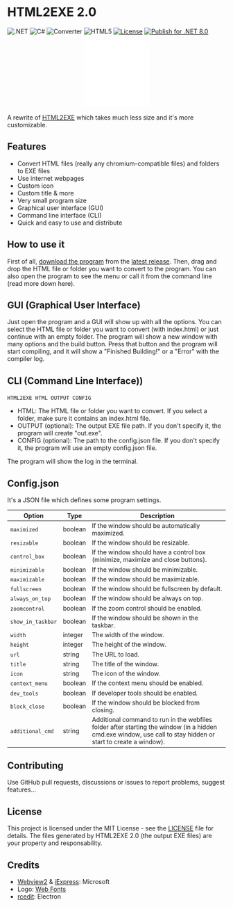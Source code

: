 # HTML2EXE 2.0
![.NET](https://img.shields.io/badge/.NET-5C2D91?logo=.net&logoColor=white)
![C#](https://img.shields.io/badge/c%23-%23239120.svg?logo=csharp&logoColor=white)
![Converter](https://img.shields.io/badge/converter-gray)
![HTML5](https://img.shields.io/badge/html5-%23E34F26.svg?logo=html5&logoColor=white)
[![License](https://img.shields.io/github/license/jgc777/HTML2EXE-2.0)](./LICENSE)
[![Publish for .NET 8.0](https://github.com/jgc777/HTML2EXE-2.0/actions/workflows/publish.yml/badge.svg)](https://github.com/jgc777/HTML2EXE-2.0/actions/workflows/publish.yml)

<p align="center"><img src="icon.png" width="150"></p>

A rewrite of [HTML2EXE](https://jgc777.github.io/HTML2EXE) which takes much less size and it's more customizable.

## Features
- Convert HTML files (really any chromium-compatible files) and folders to EXE files
- Use internet webpages
- Custom icon
- Custom title & more
- Very small program size
- Graphical user interface (GUI)
- Command line interface (CLI)
- Quick and easy to use and distribute

## How to use it
First of all, [download the program](https://github.com/jgc777/HTML2EXE-2.0/releases/latest/download/HTML2EXE.exe) from the [latest release](https://github.com/jgc777/HTML2EXE-2.0/releases/latest/). Then, drag and drop the HTML file or folder you want to convert to the program. You can also open the program to see the menu or call it from the command line (read more down here).

## GUI (Graphical User Interface)
Just open the program and a GUI will show up with all the options. You can select the HTML file or folder you want to convert (with index.html) or just continue with an empty folder. The program will show a new window with many options and the build button. Press that button and the program will start compiling, and it will show a "Finished Building!" or a "Error" with the compiler log.

## CLI (Command Line Interface))
`HTML2EXE HTML OUTPUT CONFIG`

- HTML: The HTML file or folder you want to convert. If you select a folder, make sure it contains an index.html file.
- OUTPUT (optional): The output EXE file path. If you don't specify it, the program will create "out.exe".
- CONFIG (optional): The path to the config.json file. If you don't specify it, the program will use an empty config.json file.

The program will show the log in the terminal.

## Config.json
It's a JSON file which defines some program settings.

| Option             | Type     | Description                                                                 |
|--------------------|----------|-----------------------------------------------------------------------------|
| `maximized`        | boolean  | If the window should be automatically maximized.                           |
| `resizable`        | boolean  | If the window should be resizable.                                         |
| `control_box`      | boolean  | If the window should have a control box (minimize, maximize and close buttons). |
| `minimizable`      | boolean  | If the window should be minimizable.                                       |
| `maximizable`      | boolean  | If the window should be maximizable.                                       |
| `fullscreen`       | boolean  | If the window should be fullscreen by default.                             |
| `always_on_top`    | boolean  | If the window should be always on top.                                     |
| `zoomcontrol`      | boolean  | If the zoom control should be enabled.                                     |
| `show_in_taskbar`  | boolean  | If the window should be shown in the taskbar.                              |
| `width`            | integer  | The width of the window.                                                   |
| `height`           | integer  | The height of the window.                                                  |
| `url`              | string   | The URL to load.                                                            |
| `title`            | string   | The title of the window.                                                   |
| `icon`             | string   | The icon of the window.                                                    |
| `context_menu`     | boolean  | If the context menu should be enabled.                                     |
| `dev_tools`        | boolean  | If developer tools should be enabled.                                      |
| `block_close`      | boolean  | If the window should be blocked from closing.                              |
| `additional_cmd`   | string   | Additional command to run in the webfiles folder after starting the window (in a hidden cmd.exe window, use call to stay hidden or start to create a window). |

## Contributing
Use GitHub pull requests, discussions or issues to report problems, suggest features...

## License
This project is licensed under the MIT License - see the [LICENSE](LICENSE) file for details. The files generated by HTML2EXE 2.0 (the output EXE files) are your property and responsability.

## Credits
- [Webview2](https://developer.microsoft.com/es-es/microsoft-edge/webview2) & [iExpress](https://es.wikipedia.org/wiki/IExpress): Microsoft
- Logo: [Web Fonts](http://www.onlinewebfonts.com)
- [rcedit](https://github.com/electron/rcedit): Electron
